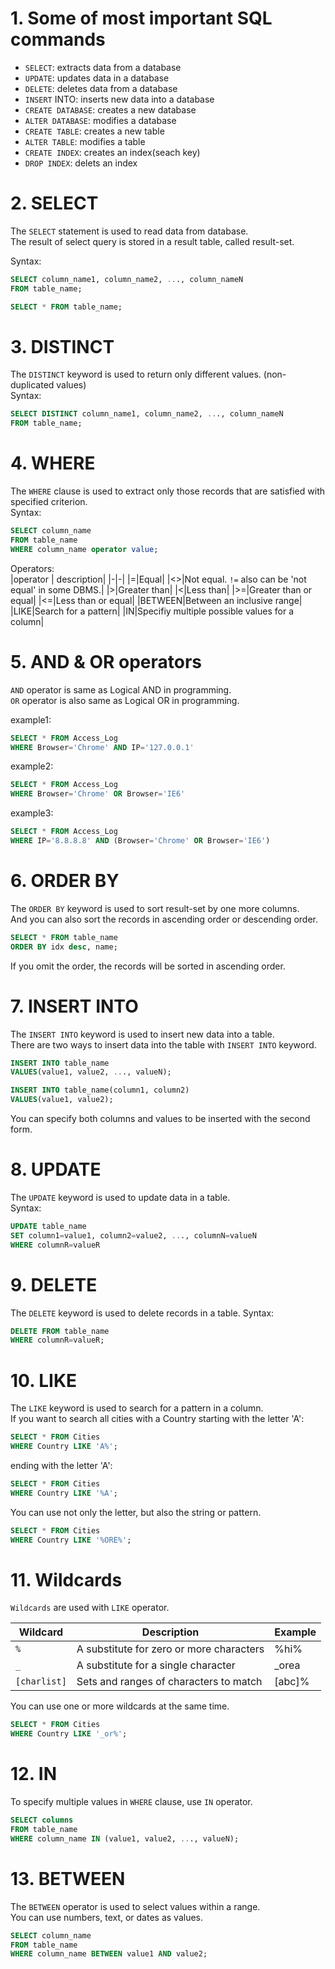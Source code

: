 # 1. Some of most important SQL commands

* `SELECT`: extracts data from a database
* `UPDATE`: updates data in a database
* `DELETE`: deletes data from a database
* `INSERT` INTO: inserts new data into a database
* `CREATE DATABASE`: creates a new database
* `ALTER DATABASE`: modifies a database
* `CREATE TABLE`: creates a new table
* `ALTER TABLE`: modifies a table
* `CREATE INDEX`: creates an index(seach key)
* `DROP INDEX`: delets an index

# 2. SELECT

The `SELECT` statement is used to read data from database.  
The result of select query is stored in a result table, called result-set.  

Syntax:  

```SQL
SELECT column_name1, column_name2, ..., column_nameN
FROM table_name;

SELECT * FROM table_name;
```

# 3. DISTINCT

The `DISTINCT` keyword is used to return only different values. (non-duplicated values)  
Syntax:  

```SQL
SELECT DISTINCT column_name1, column_name2, ..., column_nameN
FROM table_name;
```

# 4. WHERE

The `WHERE` clause is used to extract only those records that are satisfied with specified criterion.  
Syntax:  

```SQL
SELECT column_name
FROM table_name
WHERE column_name operator value;
```
Operators:  
|operator | description|
|-|-|
|=|Equal|
|<>|Not equal. `!=` also can be 'not equal' in some DBMS.|
|>|Greater than|
|<|Less than|
|>=|Greater than or equal|
|<=|Less than or equal|
|BETWEEN|Between an inclusive range|
|LIKE|Search for a pattern|
|IN|Specifiy multiple possible values for a column|

# 5. AND & OR operators

`AND` operator is same as Logical AND in programming.  
`OR` operator is also same as Logical OR in programming.  

example1:  

```SQL
SELECT * FROM Access_Log
WHERE Browser='Chrome' AND IP='127.0.0.1'
```

example2:  

```SQL
SELECT * FROM Access_Log
WHERE Browser='Chrome' OR Browser='IE6'
```

example3:  

```SQL
SELECT * FROM Access_Log
WHERE IP='8.8.8.8' AND (Browser='Chrome' OR Browser='IE6')
```

# 6. ORDER BY

The `ORDER BY` keyword is used to sort result-set by one more columns.  
And you can also sort the records in ascending order or descending order.  

```SQL
SELECT * FROM table_name
ORDER BY idx desc, name;
```

If you omit the order, the records will be sorted in ascending order.  

# 7. INSERT INTO

The `INSERT INTO` keyword is used to insert new data into a table.  
There are two ways to insert data into the table with `INSERT INTO` keyword.  

```SQL
INSERT INTO table_name
VALUES(value1, value2, ..., valueN);

INSERT INTO table_name(column1, column2)
VALUES(value1, value2);
```

You can specify both columns and values to be inserted with the second form.  

# 8. UPDATE

The `UPDATE` keyword is used to update data in a table.  
Syntax:  

```SQL
UPDATE table_name
SET column1=value1, column2=value2, ..., columnN=valueN
WHERE columnR=valueR
```

# 9. DELETE

The `DELETE` keyword is used to delete records in a table.
Syntax:  

```SQL
DELETE FROM table_name
WHERE columnR=valueR;
```

# 10. LIKE

The `LIKE` keyword is used to search for a pattern in a column.  
If you want to search all cities with a Country starting with the letter 'A':  

```SQL
SELECT * FROM Cities
WHERE Country LIKE 'A%';
```

ending with the letter 'A':

```SQL
SELECT * FROM Cities
WHERE Country LIKE '%A';
```

You can use not only the letter, but also the string or pattern.  

```SQL
SELECT * FROM Cities
WHERE Country LIKE '%ORE%';
```

# 11. Wildcards

`Wildcards` are used with `LIKE` operator.  

|Wildcard|Description|Example|
|-|-|-|
|`%`|A substitute for zero or more characters|%hi%|
|`_`|A substitute for a single character|_orea|
|`[charlist]`|Sets and ranges of characters to match|[abc]%

You can use one or more wildcards at the same time.  

```SQL
SELECT * FROM Cities
WHERE Country LIKE '_or%';
```

# 12. IN

To specify multiple values in `WHERE` clause, use `IN` operator.  

```SQL
SELECT columns
FROM table_name
WHERE column_name IN (value1, value2, ..., valueN);
```

# 13. BETWEEN

The `BETWEEN` operator is used to select values within a range.  
You can use numbers, text, or dates as values.  

```SQL
SELECT column_name
FROM table_name
WHERE column_name BETWEEN value1 AND value2;
```
